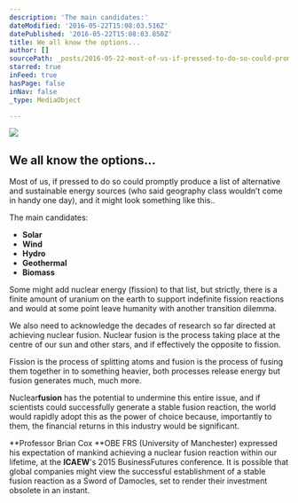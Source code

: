 ```yaml
---
description: 'The main candidates:'
dateModified: '2016-05-22T15:08:03.516Z'
datePublished: '2016-05-22T15:08:03.850Z'
title: We all know the options...
author: []
sourcePath: _posts/2016-05-22-most-of-us-if-pressed-to-do-so-could-promptly-produce-a-lis.md
starred: true
inFeed: true
hasPage: false
inNav: false
_type: MediaObject

---
```

<article style=""><img src="https://s3-us-west-2.amazonaws.com/the-grid-img/p/6dd35cab7bccc3d22aba39d55c4954e0bdbf838a.jpg" /><h1>We all know the options...</h1><p>Most of us, if pressed to do so could promptly produce a list of alternative and sustainable energy sources (who said geography class wouldn’t come in handy one day), and it might look something like this..</p></article>

The main candidates:

* **Solar**
* **Wind**
* **Hydro**
* **Geothermal**
* **Biomass**

Some might add nuclear energy (fission) to that list, but strictly, there is a finite amount of uranium on the earth to support indefinite fission reactions and would at some point leave humanity with another transition dilemma.

We also need to acknowledge the decades of research so far directed at achieving nuclear fusion. Nuclear fusion is the process taking place at the centre of our sun and other stars, and if effectively the opposite to fission.

Fission is the process of splitting atoms and fusion is the process of fusing them together in to something heavier, both processes release energy but fusion generates much, much more.

Nuclear**fusion** has the potential to undermine this entire issue, and if scientists could successfully generate a stable fusion reaction, the world would rapidly adopt this as the power of choice because, importantly to them, the financial returns in this industry would be significant.

**Professor Brian Cox **OBE FRS (University of Manchester) expressed his expectation of mankind achieving a nuclear fusion reaction within our lifetime, at the **ICAEW**'s 2015 BusinessFutures conference. It is possible that global companies might view the successful establishment of a stable fusion reaction as a Sword of Damocles, set to render their investment obsolete in an instant.